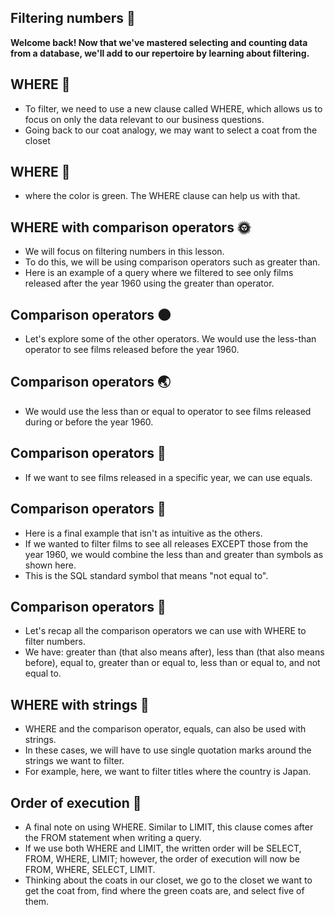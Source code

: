 ## Filtering numbers :mushroom:
**Welcome back! Now that we've mastered selecting and counting data from a database, we'll add to our repertoire by learning about filtering.**

## WHERE :leaves:
- To filter, we need to use a new clause called WHERE, which allows us to focus on only the data relevant to our business questions.
- Going back to our coat analogy, we may want to select a coat from the closet

## WHERE :chestnut:
- where the color is green. The WHERE clause can help us with that.

## WHERE with comparison operators :sun_with_face:
- We will focus on filtering numbers in this lesson.
- To do this, we will be using comparison operators such as greater than.
- Here is an example of a query where we filtered to see only films released after the year 1960 using the greater than operator.

## Comparison operators :new_moon:
- Let's explore some of the other operators. We would use the less-than operator to see films released before the year 1960.

## Comparison operators :earth_asia:
- We would use the less than or equal to operator to see films released during or before the year 1960.

## Comparison operators :seedling:
- If we want to see films released in a specific year, we can use equals.

## Comparison operators :palm_tree:
- Here is a final example that isn't as intuitive as the others.
- If we wanted to filter films to see all releases EXCEPT those from the year 1960, we would combine the less than and greater than symbols as shown here.
- This is the SQL standard symbol that means "not equal to".

## Comparison operators :tulip:
- Let's recap all the comparison operators we can use with WHERE to filter numbers.
- We have: greater than (that also means after), less than (that also means before), equal to, greater than or equal to, less than or equal to, and not equal to.

## WHERE with strings :paw_prints:
- WHERE and the comparison operator, equals, can also be used with strings.
- In these cases, we will have to use single quotation marks around the strings we want to filter.
- For example, here, we want to filter titles where the country is Japan.

## Order of execution :hibiscus:
- A final note on using WHERE. Similar to LIMIT, this clause comes after the FROM statement when writing a query.
- If we use both WHERE and LIMIT, the written order will be SELECT, FROM, WHERE, LIMIT; however, the order of execution will now be FROM, WHERE, SELECT, LIMIT.
- Thinking about the coats in our closet, we go to the closet we want to get the coat from, find where the green coats are, and select five of them.
